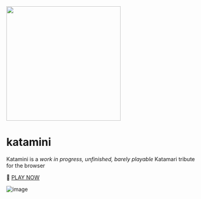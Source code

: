 <img src="https://github.com/user-attachments/assets/092536d9-66a9-4b6b-8b0c-6602c32817ad" width=300 />

# katamini

Katamini is a _work in progress, unfinished, barely playable_ Katamari tribute for the browser

🎱 [PLAY NOW](https://lmangani.github.io/katamini/)

![image](https://github.com/user-attachments/assets/2368e727-5640-47cd-878a-62e498c5af63)

